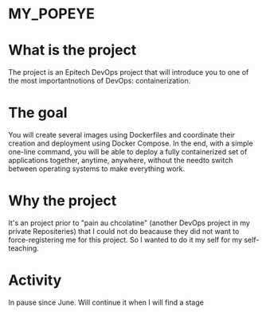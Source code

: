 # MY_POPEYE

# What is the project

The project is an Epitech DevOps project that will introduce you to one of the most importantnotions of DevOps: containerization.


# The goal

You will create several images using Dockerfiles and coordinate their creation and deployment using Docker Compose.
In the end, with a simple one-line command, you will be able to deploy a fully containerized set of applications together, anytime, anywhere, without the needto switch between operating systems to make everything work.


# Why the project

It's an project prior to "pain au chcolatine" (another DevOps project in my private Repositeries) that I could not do  beacause they did not want to force-registering me for this project.
So I wanted to do it my self for my self-teaching.

# Activity

In pause since June. Will continue it when I will find a stage
